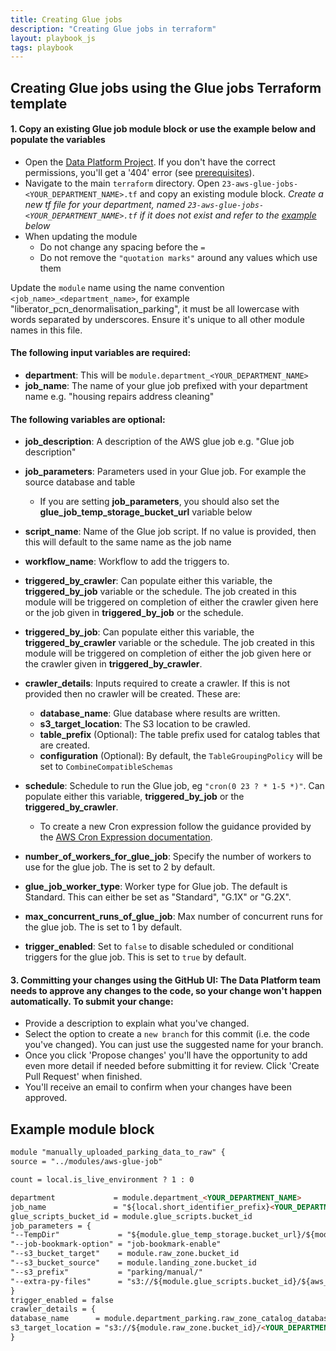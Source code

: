 ```yaml
---
title: Creating Glue jobs
description: "Creating Glue jobs in terraform"
layout: playbook_js
tags: playbook
---
```


## Creating Glue jobs using the Glue jobs Terraform template

#### 1. Copy an existing Glue job module block or use the example below and populate the variables
- Open the [Data Platform Project](https://github.com/LBHackney-IT/data-platform). 
  If you don't have the correct permissions, you'll get a '404' error (see [prerequisites][prerequisites]).
- Navigate to the main `terraform` directory. Open `23-aws-glue-jobs-<YOUR_DEPARTMENT_NAME>.tf` and copy an existing module block. 
_Create a new tf file for your department, named `23-aws-glue-jobs-<YOUR_DEPARTMENT_NAME>.tf` if it does not exist and refer to the [example](#example-module-block) below_
- When updating the module
  - Do not change any spacing before the `=`
  - Do not remove the `"quotation marks"` around any values which use them

Update the `module` name using the name convention `<job_name>_<department_name>`, for example "liberator_pcn_denormalisation_parking", it must be all lowercase with words separated by underscores. Ensure it's unique to all other module names in this file.

#### The following input variables are required:
- __department__: This will be `module.department_<YOUR_DEPARTMENT_NAME>`
- __job_name__: The name of your glue job prefixed with your department name e.g. "housing repairs address cleaning"

#### The following variables are optional:
- __job_description__: A description of the AWS glue job e.g. "Glue job description"
- __job_parameters__: Parameters used in your Glue job. For example the source database and table
    - If you are setting __job_parameters__, you should also set the __glue_job_temp_storage_bucket_url__ variable below
- __script_name__: Name of the Glue job script. If no value is provided, then this will default to the same name as the job name
- __workflow_name__: Workflow to add the triggers to.
- __triggered_by_crawler__: Can populate either this variable, the __triggered_by_job__ variable or the schedule.
  The job created in this module will be triggered on completion of either
  the crawler given here or the job given in __triggered_by_job__ or the schedule.
- __triggered_by_job__: Can populate either this variable, the __triggered_by_crawler__ variable or the schedule.
  The job created in this module will be triggered on completion of either
  the job given here or the crawler given in __triggered_by_crawler__.
- __crawler_details__: Inputs required to create a crawler. If this is not provided then no crawler will be created. These are:
    - __database_name__: Glue database where results are written. 
    - __s3_target_location__: The S3 location to be crawled.
    - __table_prefix__ (Optional): The table prefix used for catalog tables that are created.
    - __configuration__ (Optional): By default, the `TableGroupingPolicy` will be set to `CombineCompatibleSchemas`  
- __schedule__: Schedule to run the Glue job, eg `"cron(0 23 ? * 1-5 *)"`. Can populate either this variable, __triggered_by_job__ or the __triggered_by_crawler__. 
    - To create a new Cron expression follow the guidance provided by the [AWS Cron Expression documentation][aws_cron_expressions].

- __number_of_workers_for_glue_job__: Specify the number of workers to use for the glue job. The is set to 2 by default.
- __glue_job_worker_type__: Worker type for Glue job. The default is Standard. This can either be set as "Standard", "G.1X" or "G.2X". 
- __max_concurrent_runs_of_glue_job__: Max number of concurrent runs for the glue job. The is set to 1 by default.
- __trigger_enabled__: Set to `false` to disable scheduled or conditional triggers for the glue job. This is set to `true` by default.

#### 3. Committing your changes using the GitHub UI: The Data Platform team needs to approve any changes to the code, so your change won't happen automatically. To submit your change:
  - Provide a description to explain what you've changed.
  - Select the option to create a `new branch` for this commit (i.e. the code you've changed). You can just use the suggested name for your branch.
  - Once you click 'Propose changes' you'll have the opportunity to add even more detail if needed before submitting it for review.  Click 'Create Pull Request' when finished.
  - You'll receive an email to confirm when your changes have been approved.

## Example module block
```markdown
module "manually_uploaded_parking_data_to_raw" {
source = "../modules/aws-glue-job"

count = local.is_live_environment ? 1 : 0

department             = module.department_<YOUR_DEPARTMENT_NAME>
job_name               = "${local.short_identifier_prefix}<YOUR_DEPARTMENT_NAME> <GLUE_JOB_NAME>"
glue_scripts_bucket_id = module.glue_scripts.bucket_id
job_parameters = {
"--TempDir"             = "${module.glue_temp_storage.bucket_url}/${module.department_housing_repairs.identifier}/"
"--job-bookmark-option" = "job-bookmark-enable"
"--s3_bucket_target"    = module.raw_zone.bucket_id
"--s3_bucket_source"    = module.landing_zone.bucket_id
"--s3_prefix"           = "parking/manual/"
"--extra-py-files"      = "s3://${module.glue_scripts.bucket_id}/${aws_s3_bucket_object.helpers.key}"
}
trigger_enabled = false
crawler_details = {
database_name      = module.department_parking.raw_zone_catalog_database_name
s3_target_location = "s3://${module.raw_zone.bucket_id}/<YOUR_DEPARTMENT_NAME>/"
}
```

[aws_cron_expressions]: https://docs.aws.amazon.com/AmazonCloudWatch/latest/events/ScheduledEvents.html#CronExpressions
[prerequisites]: ../ingesting-data/google-sheets-import.md#prerequisites
